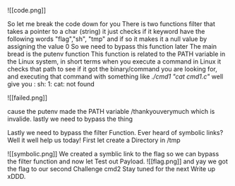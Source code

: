 
![[code.png]]

So let me break the code down for you 
There is two functions filter that takes a pointer to a char (string) it just checks if it keyword have the following words "flag","sh", "tmp" and if so it makes it a null value by assigning the value 0 
So we need to bypass this function later 
The main bread is the putenv function This function is related to the PATH variable in the Linux system, in short terms when you execute a command in Linux it checks that path to see if it got the binary/command you are looking for, and executing that command with something like *./cmd1 "cat cmd1.c"*
well give you :
sh: 1: cat: not found

![[failed.png]]

cause the putenv made the PATH variable /thankyouverymuch which is invalide.
lastly we need to bypass the thing

Lastly we need to bypass the filter Function.
Ever heard of symbolic links? Well it well help us today!
First let create a Directory in /tmp

![[symbolic.png]]
We created a symblic link to the flag so we can bypass the filter function and now let Test out Payload.
![[flag.png]]
and yay we got the flag to our second Challenge cmd2
Stay tuned for the next Write up xDDD.